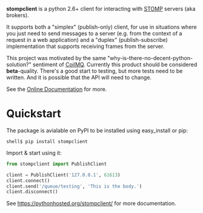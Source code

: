 **stompclient** is a python 2.6+ client for interacting with  [STOMP](http://stomp.codehaus.org/) servers (aka brokers).

It supports both a "simplex" (publish-only) client, for use in situations where you just need to send messages to a
server (e.g. from the context of a request in a web application) and a "duplex" (publish-subscribe) implementation that
supports receiving frames from the server.

This project was motivated by the same "why-is-there-no-decent-python-solution?" sentiment of
[CoilMQ](http://github.com/hozn/coilmq/).  Currently this product should be considered **beta**-quality.  There's a
good start to testing, but more tests need to be written.  And it is possible that the API will need to change.

See the [Online Documentation](http://packages.python.org/stompclient) for more.

# Quickstart

The package is avialable on PyPI to be installed using easy_install or pip:

```
shell$ pip install stompclient
```

Import & start using it:

```python
from stompclient import PublishClient

client = PublishClient('127.0.0.1', 61613)
client.connect()
client.send('/queue/testing', 'This is the body.')
client.disconnect()
```

See https://pythonhosted.org/stompclient/ for more documentation.
